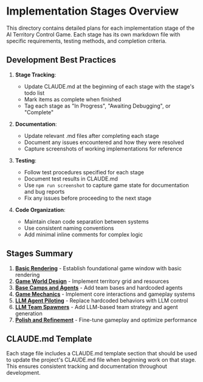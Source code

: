 # Implementation Stages Overview

This directory contains detailed plans for each implementation stage of the AI Territory Control Game. Each stage has its own markdown file with specific requirements, testing methods, and completion criteria.

## Development Best Practices

1. **Stage Tracking**: 
   - Update CLAUDE.md at the beginning of each stage with the stage's todo list
   - Mark items as complete when finished
   - Tag each stage as "In Progress", "Awaiting Debugging", or "Complete"

2. **Documentation**:
   - Update relevant .md files after completing each stage
   - Document any issues encountered and how they were resolved
   - Capture screenshots of working implementations for reference

3. **Testing**:
   - Follow test procedures specified for each stage
   - Document test results in CLAUDE.md
   - Use `npm run screenshot` to capture game state for documentation and bug reports
   - Fix any issues before proceeding to the next stage

4. **Code Organization**:
   - Maintain clean code separation between systems
   - Use consistent naming conventions
   - Add minimal inline comments for complex logic

## Stages Summary

1. [**Basic Rendering**](./stage1_basic_rendering.md) - Establish foundational game window with basic rendering
2. [**Game World Design**](./stage2_game_world.md) - Implement territory grid and resources
3. [**Base Camps and Agents**](./stage3_bases_and_agents.md) - Add team bases and hardcoded agents
4. [**Game Mechanics**](./stage4_game_mechanics.md) - Implement core interactions and gameplay systems
5. [**LLM Agent Piloting**](./stage5_llm_pilots.md) - Replace hardcoded behaviors with LLM control
6. [**LLM Team Spawners**](./stage6_llm_spawners.md) - Add LLM-based team strategy and agent generation
7. [**Polish and Refinement**](./stage7_polish.md) - Fine-tune gameplay and optimize performance

## CLAUDE.md Template

Each stage file includes a CLAUDE.md template section that should be used to update the project's CLAUDE.md file when beginning work on that stage. This ensures consistent tracking and documentation throughout development.